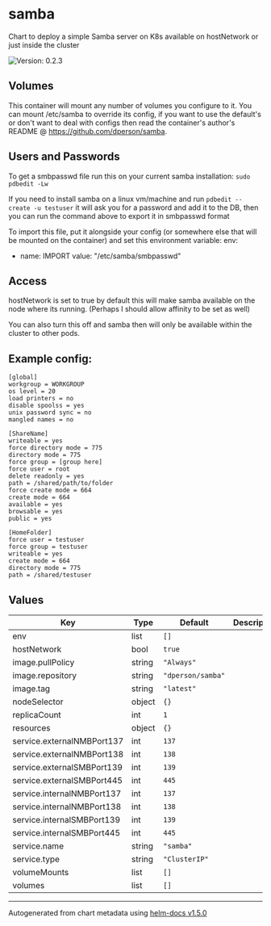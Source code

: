 # samba

Chart to deploy a simple Samba server on K8s available on hostNetwork or just inside the cluster

![Version: 0.2.3](https://img.shields.io/badge/Version-0.2.3-informational?style=flat-square)

## Volumes

This container will mount any number of volumes you configure to it. You can mount /etc/samba to override its config,
if you want to use the default's or don't want to deal with configs then read the container's author's README @ https://github.com/dperson/samba.

## Users and Passwords

To get a smbpasswd file run this on your current samba installation:
`sudo pdbedit -Lw`

If you need to install samba on a linux vm/machine and run `pdbedit --create -u testuser` it will ask you for a
password and add it to the DB, then you can run the command above to export it in smbpasswd format

To import this file, put it alongside your config (or somewhere else that will be mounted on the container) and set this environment variable:
env:
- name: IMPORT
value: "/etc/samba/smbpasswd"

## Access

hostNetwork is set to true by default this will make samba available on the node where its running. (Perhaps I should allow affinity to be set as well)

You can also turn this off and samba then will only be available within the cluster to other pods.

## Example config:

```
[global]
workgroup = WORKGROUP
os level = 20
load printers = no
disable spoolss = yes
unix password sync = no
mangled names = no

[ShareName]
writeable = yes
force directory mode = 775
directory mode = 775
force group = [group here]
force user = root
delete readonly = yes
path = /shared/path/to/folder
force create mode = 664
create mode = 664
available = yes
browsable = yes
public = yes

[HomeFolder]
force user = testuser
force group = testuser
writeable = yes
create mode = 664
directory mode = 775
path = /shared/testuser
```

## Values

| Key | Type | Default | Description |
|-----|------|---------|-------------|
| env | list | `[]` |  |
| hostNetwork | bool | `true` |  |
| image.pullPolicy | string | `"Always"` |  |
| image.repository | string | `"dperson/samba"` |  |
| image.tag | string | `"latest"` |  |
| nodeSelector | object | `{}` |  |
| replicaCount | int | `1` |  |
| resources | object | `{}` |  |
| service.externalNMBPort137 | int | `137` |  |
| service.externalNMBPort138 | int | `138` |  |
| service.externalSMBPort139 | int | `139` |  |
| service.externalSMBPort445 | int | `445` |  |
| service.internalNMBPort137 | int | `137` |  |
| service.internalNMBPort138 | int | `138` |  |
| service.internalSMBPort139 | int | `139` |  |
| service.internalSMBPort445 | int | `445` |  |
| service.name | string | `"samba"` |  |
| service.type | string | `"ClusterIP"` |  |
| volumeMounts | list | `[]` |  |
| volumes | list | `[]` |  |

----------------------------------------------
Autogenerated from chart metadata using [helm-docs v1.5.0](https://github.com/norwoodj/helm-docs/releases/v1.5.0)
